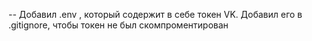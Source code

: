 -- Добавил .env , который содержит в себе токен VK. 
Добавил его в .gitignore, чтобы токен не был скомпроментирован
